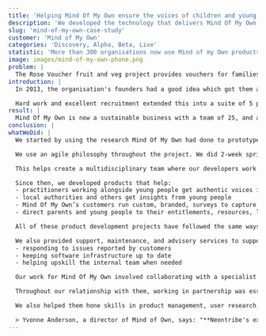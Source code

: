 ```yaml
---
title: 'Helping Mind Of My Own ensure the voices of children and young people are heard'
description: 'We developed the technology that delivers Mind Of My Own’s vision and helped them create user-centred products that fit into children’s and young people’s lives'
slug: 'mind-of-my-own-case-study'
customer: 'Mind of My Own'
categories: 'Discovery, Alpha, Beta, Live'
statistic: 'More than 300 organisations now use Mind of my Own products.'
image: images/mind-of-my-own-phone.png
problem: |
  The Rose Voucher fruit and veg project provides vouchers for families. When our work together began, people involved in the project were writing out lists by hand. Alexandra Rose’s administrator was typing up the information into spreadsheets. They wanted to use technology to reach more families but had limited budgets.
introduction: |
  In 2013, the organisation's founders had a good idea which got them a grant from the Nominet Trust (now Social Tech Trust). The grant enabled Neontribe to design and build a prototype for what became Mind Of My Own's first product, the One app. This app was aimed at supporting young people to make their voices heard.

  Hard work and excellent recruitment extended this into a suite of 5 products. The products are now used by education, youth justice, and health organisations, as well as **40% of local government authorities in the UK**. These products help organisations to listen to the voices of the young people who benefit from their services.
result: |
  Mind Of My Own is now a sustainable business with a team of 25, and a vision that has social good at its heart. We were there from the start in 2013, and helped them transition to an internal development team in 2024. Mind Of My Own’s products help young people speak for themselves, to those responsible for their experiences, at times that suit them. Hundreds of customers across Europe, New Zealand, and Australia embed the voice of many tens of thousands of young people into the heart of their work using these products.
conclusion: |
whatWeDid: |
  We started by using the research Mind Of My Own had done to prototype an interface that helped young people speak for themselves to local authority workers. It provided suggestions for what to say about the experiences they’d had, the meetings they’d been to, and the decisions made about them. These prompts were informed by professional practice, and tested with young people. That prototype then became a web app and was soon being used by young people. Our team included user researchers, designers, product managers, and developers.

  We use an agile philosophy throughout the project. We did 2-week sprints of development work surrounded by planning and testing. This way of working means that we’re doing the right thing, at the right time, and doing the thing right. It’s a regular cadence of work, helping us to deliver new products and features at a steady pace over the long term. The space around those sprints makes time for product management, and user research to work alongside our developers rather than outside their work.

  This helps create a multidisciplinary team where our developers work with, not for, Mind Of My Own and are closer to their customers and users. This means we can be light on our feet when business change happens, responding to change rather than following a plan that’s no longer useful. We can catch the technical complexities implied by a design before it’s finished, saving time and lots of rounds of change.

  Since then, we developed products that help:
  - practitioners working alongside young people get authentic voices into the heart of their practice
  - local authorities and others get insights from young people
  - Mind Of My Own’s customers run custom, branded, surveys to capture young people’s opinions
  - direct parents and young people to their entitlements, resources, local events, and support services

  All of these product development projects have followed the same ways of working: with a solid focus on the needs of the users, design that extends a known brand, and iterative development cycles.

  We also provided support, maintenance, and advisory services to support Mind Of My Own’s work by:
  - responding to issues reported by customers
  - keeping software infrastructure up to date
  - helping upskill the internal team when needed

  Our work for Mind Of My Own involved collaborating with a specialist member of their team for compliance with Information Security Management System ISO27001.

  Throughout our relationship with them, working in partnership was essential. We enabled Mind Of My Own to concentrate on their core operations, knowing they could rely on us to deliver the software that helps make sure that the voices of young people are heard.

  We also helped them hone skills in product management, user research, user experience design, and information security. Now they have their own developers, but their vision remains the same. Better care and support happens when children are listened to, they get better care and support which ultimately improves their lives and prospects for the future.

  > Yvonne Anderson, a director of Mind of Own, says: "**Neontribe's expertise and professionalism was core to our first decade's work. The technology they built, and skills they helped us develop, mean we have a solid foundation for continued success at our core mission: getting young people's voices heard**"
---
```

